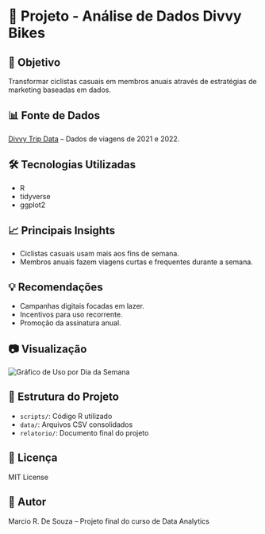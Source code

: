 # 🚴 Projeto - Análise de Dados Divvy Bikes

## 📌 Objetivo
Transformar ciclistas casuais em membros anuais através de estratégias de marketing baseadas em dados.

## 📊 Fonte de Dados
[Divvy Trip Data](https://divvy-tripdata.s3.amazonaws.com/index.html) – Dados de viagens de 2021 e 2022.

## 🛠️ Tecnologias Utilizadas
- R
- tidyverse
- ggplot2

## 📈 Principais Insights
- Ciclistas casuais usam mais aos fins de semana.
- Membros anuais fazem viagens curtas e frequentes durante a semana.

## 💡 Recomendações
- Campanhas digitais focadas em lazer.
- Incentivos para uso recorrente.
- Promoção da assinatura anual.

## 📷 Visualização
![Gráfico de Uso por Dia da Semana](link_para_imagem_ou_screenshot)

## 📁 Estrutura do Projeto
- `scripts/`: Código R utilizado
- `data/`: Arquivos CSV consolidados
- `relatorio/`: Documento final do projeto

## 📜 Licença
MIT License

## 🙋 Autor
Marcio R. De Souza – Projeto final do curso de Data Analytics
